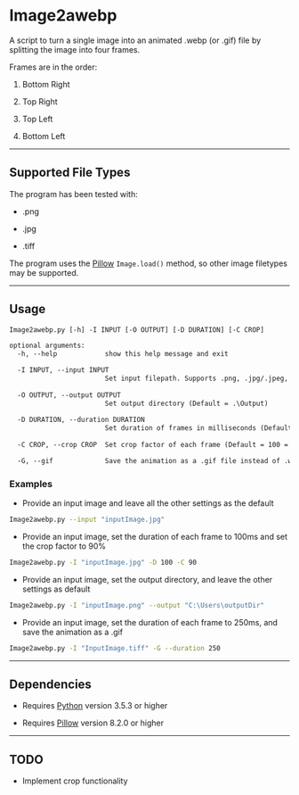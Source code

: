 # Image2awebp

A script to turn a single image into an animated .webp (or .gif) file by splitting the image into four frames.

Frames are in the order:

1. Bottom Right

2. Top Right

3. Top Left

4. Bottom Left

---

## Supported File Types

The program has been tested with:

- .png

- .jpg

- .tiff

The program uses the [Pillow](https://pillow.readthedocs.io/en/stable/installation.html) `Image.load()` method, so other image filetypes may be supported.

---

## Usage

```txt
Image2awebp.py [-h] -I INPUT [-O OUTPUT] [-D DURATION] [-C CROP]

optional arguments:
  -h, --help            show this help message and exit

  -I INPUT, --input INPUT
                        Set input filepath. Supports .png, .jpg/.jpeg, and .tiff
  
  -O OUTPUT, --output OUTPUT
                        Set output directory (Default = .\Output)
  
  -D DURATION, --duration DURATION
                        Set duration of frames in milliseconds (Default = 200ms)
  
  -C CROP, --crop CROP  Set crop factor of each frame (Default = 100 = no crop)

  -G, --gif             Save the animation as a .gif file instead of .webp
```

### Examples

- Provide an input image and leave all the other settings as the default

```sh
Image2awebp.py --input "inputImage.jpg"
```

- Provide an input image, set the duration of each frame to 100ms and set the crop factor to 90%

```sh
Image2awebp.py -I "inputImage.jpg" -D 100 -C 90
```

- Provide an input image, set the output directory, and leave the other settings as default

```sh
Image2awebp.py -I "inputImage.png" --output "C:\Users\outputDir"
```

- Provide an input image, set the duration of each frame to 250ms, and save the animation as a .gif

```sh
Image2awebp.py -I "InputImage.tiff" -G --duration 250
```

---

## Dependencies

- Requires [Python](https://www.python.org/) version 3.5.3 or higher

- Requires [Pillow](https://pillow.readthedocs.io/en/stable/installation.html) version 8.2.0 or higher

---

## TODO

- Implement crop functionality
